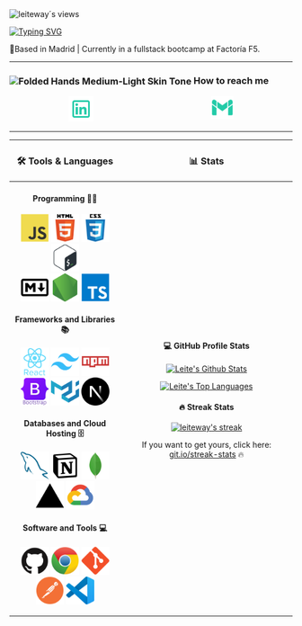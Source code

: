 <img src="https://komarev.com/ghpvc/?username=leiteway&label=Profile%20views&color=0e75b6&style=flat" alt="leiteway´s views" />
<!--<a href="https://app.daily.dev/leite"><img align="right" src="https://api.daily.dev/devcards/v2/VAzfwaTF4tNBc5YI3ywzi.png?type=default&r=xev" width="300" alt="Leite's Dev Card"/></a>-->
 <!--<img align="right" alt="GIF" src="https://user-images.githubusercontent.com/74038190/235224431-e8c8c12e-6826-47f1-89fb-2ddad83b3abf.gif" width="350px" height="300px"/>-->

[![Typing SVG](https://readme-typing-svg.demolab.com?font=Fira+Code&pause=300&color=23CBA8&random=false&width=410&lines=Hi+there!+I'm+Leite👋🏼;Web+Developer+%26+Frontend;Welcome+to+my+page%F0%9F%91%BD)](https://git.io/typing-svg)
 

📍Based in Madrid | Currently in a fullstack bootcamp at Factoría F5.
 
***

 <!--Social icons section-->
### <img align="center" src="https://raw.githubusercontent.com/Tarikul-Islam-Anik/Animated-Fluent-Emojis/master/Emojis/Hand%20gestures/Folded%20Hands%20Medium-Light%20Skin%20Tone.png" alt="Folded Hands Medium-Light Skin Tone" width="25" height="25" /> How to reach me 

<div style="display: flex; justify-content: space-around;">
  <a href="https://www.linkedin.com/in/leite-dev/"><img width="45px" alt="LinkedIn" title="Leite's LinkedIn" src="https://raw.githubusercontent.com/leiteway/leiteway/main/assets/icons8-linkedin-64.png"/></a>
  <a href="mailto:leiteway@gmail.com"><img width="40px" alt="Gmail" title="Leite's Gmail" src="https://raw.githubusercontent.com/leiteway/leiteway/main/assets/icons8-gmail-50.png"/></a>
</div>

***
<div style="text-align: center;">

| <h3 align="center">🛠️ Tools & Languages</h3>  | <h3 align="center">📊 Stats </h3>   |
|------------------------------------------------|-------------------------------------|
| <!-- Some badges are from https://github.com/Ileriayo/markdown-badges --> <h4 align="center">Programming 👨‍💻</h4> <p align="center"> <img alt="JAVASCRIPT" width="50px" src="https://github.com/devicons/devicon/blob/master/icons/javascript/javascript-original.svg"> <img alt="HTML" width="50px" src="https://github.com/devicons/devicon/blob/master/icons/html5/html5-original-wordmark.svg"> <img alt="CSS" width="50px" src="https://github.com/devicons/devicon/blob/master/icons/css3/css3-original-wordmark.svg"> <img alt="BASH" width="50px" src="https://github.com/devicons/devicon/blob/master/icons/bash/bash-original.svg"> <br/> <img alt="MARKDOWN" width="50px" src="https://github.com/devicons/devicon/blob/master/icons/markdown/markdown-original.svg"> <img alt="NODEJS" width="50px" src="https://github.com/devicons/devicon/blob/master/icons/nodejs/nodejs-original.svg"> <img alt="TYPESCRIPT" width="50px" src="https://github.com/devicons/devicon/blob/master/icons/typescript/typescript-original.svg"> </p> <h4 align="center">Frameworks and Libraries 📚</h4> <p align="center"> <img alt="REACT" width="50px" src="https://github.com/devicons/devicon/blob/master/icons/react/react-original-wordmark.svg"> <img alt="TAILWINDCSS" width="50px" src="https://github.com/devicons/devicon/blob/master/icons/tailwindcss/tailwindcss-original.svg"> <img alt="NPM" width="50px" src="https://github.com/devicons/devicon/blob/master/icons/npm/npm-original-wordmark.svg">  <br/> <img alt="BOOTSTRAP" width="50px" src="https://github.com/devicons/devicon/blob/master/icons/bootstrap/bootstrap-original-wordmark.svg"> <img alt="MATERIAL-UI" width="50px" src="https://github.com/devicons/devicon/blob/master/icons/materialui/materialui-original.svg"> <img alt="NEXTJS" width="50px" src="https://github.com/devicons/devicon/blob/master/icons/nextjs/nextjs-original.svg"> </p> <h4 align="center">Databases and Cloud Hosting 🗄️</h4> <p align="center"> <img alt="SQL" width="50px" src="https://github.com/devicons/devicon/blob/master/icons/mysql/mysql-original.svg"> <img alt="NOTION" width="50px" src="https://github.com/devicons/devicon/blob/master/icons/notion/notion-original.svg"> <img alt="MONGODB" width="50px" src="https://github.com/devicons/devicon/blob/master/icons/mongodb/mongodb-original.svg">  <br/> <img alt="VERCEL" width="50px" src="https://github.com/devicons/devicon/blob/master/icons/vercel/vercel-original.svg"> <img alt="GOOGLE-CLOUD" width="50px" src="https://github.com/devicons/devicon/blob/master/icons/googlecloud/googlecloud-original.svg"> </p> <h4 align="center">Software and Tools 💻</h4> <p align="center"> <img alt="GITHUB" width="50px" src="https://github.com/devicons/devicon/blob/master/icons/github/github-original.svg"> <img alt="CHROME" width="50px" src="https://github.com/devicons/devicon/blob/master/icons/chrome/chrome-original.svg"> <img alt="GIT" width="50px" src="https://github.com/devicons/devicon/blob/master/icons/git/git-original.svg">  <br/> <img alt="POSTMAN" width="50px" src="https://github.com/devicons/devicon/blob/master/icons/postman/postman-original.svg"> <img alt="VISUAL-STUDIO-CODE" width="50px" src="https://github.com/devicons/devicon/blob/master/icons/vscode/vscode-original.svg"> </p> | <h4 align="center">💻 GitHub Profile Stats</h4> <!-- https://github.com/anuraghazra/github-readme-stats --> <p align="center"> <a href="https://github.com/anuraghazra/github-readme-stats"> <img alt="Leite's Github Stats" src="https://github-readme-stats.vercel.app/api?username=leiteway&show_icons=true&include_all_commits=true&count_private=true&theme=gotham&hide_border=true" height="198px"/> </a> </p> <a href="https://github.com/anuraghazra/github-readme-stats"> <img alt="Leite's Top Languages" src="https://github-readme-stats.vercel.app/api/top-langs/?username=leiteway&langs_count=8&layout=compact&theme=gotham&hide_border=true&hide=Jupyter%20Notebook,Roff" height="185px"/> </a> <br/> <h4 align="center">🔥 Streak Stats</h4> <!-- GitHub Readme Streak Stats - https://github.com/DenverCoder1/github-readme-streak-stats --> <p align="center"> <a href="https://github.com/denvercoder1/github-readme-streak-stats"> <!-- Use https://streak-stats.demolab.com or self-host with your own Vercel app - visit https://git.io/streak-stats for instructions --> <img title="🔥 Get streak stats for your profile at git.io/streak-stats" alt="leiteway's streak" src="https://github-readme-streak-stats-9m8ugfa77-denvercoder1.vercel.app/?user=leiteway&theme=gotham&hide_border=true" height="192px"/> </a> <p align="center"> If you want to get yours, click here: <a href="https://git.io/streak-stats">git.io/streak-stats</a> 🔥</p> |

</div>


<!--example for other styles and organization-->

<!--<h3>🛠️ Tools & Languages</h3>
  <!-- Some badges are from https://github.com/Ileriayo/markdown-badges 
  
 <h4>Programming 👨‍💻</h4>
  <p>
   <img alt="JAVASCRIPT" width="50px" src="https://github.com/devicons/devicon/blob/master/icons/javascript/javascript-original.svg">
  <img alt="HTML" width="50px" src="https://github.com/devicons/devicon/blob/master/icons/html5/html5-original-wordmark.svg">
   <img alt="CSS" width="50px" src="https://github.com/devicons/devicon/blob/master/icons/css3/css3-original-wordmark.svg">
   <img alt="BASH" width="50px" src="https://github.com/devicons/devicon/blob/master/icons/bash/bash-original.svg">
   <img alt="MARKDOWN" width="50px" src="https://github.com/devicons/devicon/blob/master/icons/markdown/markdown-original.svg">
   <img alt="NODEJS" width="50px" src="https://github.com/devicons/devicon/blob/master/icons/nodejs/nodejs-original.svg">
   <img alt="TYPESCRIPT" width="50px" src="https://github.com/devicons/devicon/blob/master/icons/typescript/typescript-original.svg">
  </p>

  <h4>Frameworks and Libraries 📚</h4>
  <p>
   <img alt="REACT" width="50px" src="https://github.com/devicons/devicon/blob/master/icons/react/react-original-wordmark.svg">
   <img alt="TAILWINDCSS" width="50px" src="https://github.com/devicons/devicon/blob/master/icons/tailwindcss/tailwindcss-original.svg">
   <img alt="NPM" width="50px" src="https://github.com/devicons/devicon/blob/master/icons/npm/npm-original-wordmark.svg">
   <img alt="BOOTSTRAP" width="50px" src="https://github.com/devicons/devicon/blob/master/icons/bootstrap/bootstrap-original-wordmark.svg">
   <img alt="MATERIAL-UI" width="50px" src="https://github.com/devicons/devicon/blob/master/icons/materialui/materialui-original.svg">
   <img alt="NEXTJS" width="50px" src="https://github.com/devicons/devicon/blob/master/icons/nextjs/nextjs-original.svg">
  </p>

  <h4>Databases and Cloud Hosting 🗄️</h4>
  <p>
   <img alt="SQL" width="50px" src="https://github.com/devicons/devicon/blob/master/icons/mysql/mysql-original.svg">
   <img alt="NOTION" width="50px" src="https://github.com/devicons/devicon/blob/master/icons/notion/notion-original.svg">
   <img alt="MONGODB" width="50px" src="https://github.com/devicons/devicon/blob/master/icons/mongodb/mongodb-original.svg">
   <img alt="VERCEL" width="50px" src="https://github.com/devicons/devicon/blob/master/icons/vercel/vercel-original.svg">
   <img alt="GOOGLE-CLOUD" width="50px" src="https://github.com/devicons/devicon/blob/master/icons/googlecloud/googlecloud-original.svg">
  </p>

  <h4>Software and Tools 💻</h4>
  <p>
   <img alt="GITHUB" width="50px" src="https://github.com/devicons/devicon/blob/master/icons/github/github-original.svg">
  <img alt="CHROME" width="50px" src="https://github.com/devicons/devicon/blob/master/icons/chrome/chrome-original.svg">
   <img alt="GIT" width="50px" src="https://github.com/devicons/devicon/blob/master/icons/git/git-original.svg">
   <img alt="POSTMAN" width="50px" src="https://github.com/devicons/devicon/blob/master/icons/postman/postman-original.svg">
   <img alt="VISUAL-STUDIO-CODE" width="50px" src="https://github.com/devicons/devicon/blob/master/icons/vscode/vscode-original.svg">
  </p>
<hr>

  <h3>📊 Stats </h3>

  <h4>💻 GitHub Profile Stats</h4>

  <!-- https://github.com/anuraghazra/github-readme-stats 

  <a href="https://github.com/anuraghazra/github-readme-stats">
  <img alt="Leite's Github Stats" src="https://github-readme-stats.vercel.app/api?username=leiteway&show_icons=true&include_all_commits=true&count_private=true&theme=gotham&hide_border=true" height="198px"/>
  </a>
  
  <a href="https://github.com/anuraghazra/github-readme-stats">
  <img alt="Leite's Top Languages" src="https://github-readme-stats.vercel.app/api/top-langs/?username=leiteway&langs_count=8&layout=compact&theme=gotham&hide_border=true&hide=Jupyter%20Notebook,Roff" height="185px"/>
  </a>
  <br/>
  <h4>🔥 Streak Stats</h4>

  <!-- GitHub Readme Streak Stats - https://github.com/DenverCoder1/github-readme-streak-stats 
  <p>
    <a href="https://github.com/denvercoder1/github-readme-streak-stats">
      <!-- Use https://streak-stats.demolab.com or self-host with your own Vercel app - visit https://git.io/streak-stats for instructions 
      <img title="🔥 Get streak stats for your profile at git.io/streak-stats" alt="leiteway's streak" src="https://github-readme-streak-stats-9m8ugfa77-denvercoder1.vercel.app/?user=leiteway&theme=gotham&hide_border=true" height="192px"/>
    </a>
    <p> If you want to get yours, click here: <a href="https://git.io/streak-stats">git.io/streak-stats</a> 🔥</p> 
  </p>-->

